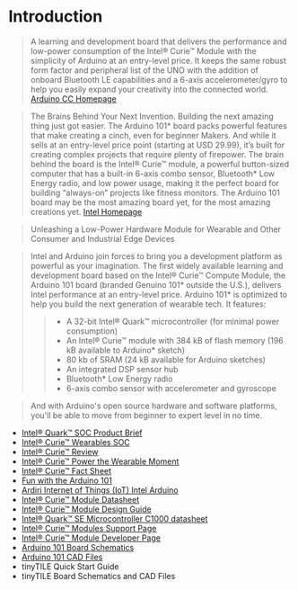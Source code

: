 # Introduction

> A learning and development board that delivers the performance and low-power consumption of the Intel® Curie™ Module with the simplicity of Arduino at an entry-level price. 
It keeps the same robust form factor and peripheral list of the UNO with the addition of onboard Bluetooth LE capabilities and a 6-axis accelerometer/gyro to help you easily expand your creativity into the connected world. [Arduino CC Homepage](https://www.arduino.cc/en/Main/ArduinoBoard101)

> The Brains Behind Your Next Invention. Building the next amazing thing just got easier. The Arduino 101* board packs powerful features that make creating a cinch, even for beginner Makers. And while it sells at an entry-level price point (starting at USD 29.99), it’s built for creating complex projects that require plenty of firepower. The brain behind the board is the Intel® Curie™ module, a powerful button-sized computer that has a built-in 6-axis combo sensor, Bluetooth* Low Energy radio, and low power usage, making it the perfect board for building “always-on” projects like fitness monitors. The Arduino 101 board may be the most amazing board yet, for the most amazing creations yet. [Intel Homepage](http://www.intel.com/content/www/us/en/do-it-yourself/arduino-101.html)

> Unleashing a Low-Power Hardware Module for Wearable and Other Consumer and Industrial Edge Devices

> Intel and Arduino join forces to bring you a development platform as powerful as your imagination. The first widely available learning and development board based on the Intel® Curie™ Compute Module, the Arduino 101 board (branded Genuino 101* outside the U.S.), delivers Intel performance at an entry-level price. Arduino 101* is optimized to help you build the next generation of wearable tech. It features:
> > - A 32-bit Intel® Quark™ microcontroller (for minimal power consumption)
> > - An Intel® Curie™ module with 384 kB of flash memory (196 kB available to Arduino* sketch)
> > - 80 kb of SRAM (24 kB available for Arduino sketches)
> > - An integrated DSP sensor hub
> > - Bluetooth* Low Energy radio
> > - 6-axis combo sensor with accelerometer and gyroscope

> And with Arduino's open source hardware and software platforms, you'll be able to move from beginner to expert level in no time.

- [Intel® Quark™ SOC Product Brief](http://www.intel.com/content/www/us/en/intelligent-systems/quark/quark-x1000-product-brief.html)
- [Intel® Curie™ Wearables SOC](http://www.intel.com/content/www/us/en/wearables/wearable-soc.html)
- [Intel® Curie™ Review](http://www.anandtech.com/show/8848/intel-announces-curie-tiny-module-for-wearables)
- [Intel® Curie™ Power the Wearable Moment](http://iq.intel.com/intel-curie-powers-the-wearables-movement/)
- [Intel® Curie™ Fact Sheet](http://www.intel.com/content/www/us/en/wearables/intel-curie-fact-sheet.html)
- [Fun with the Arduino 101](https://software.intel.com/en-us/articles/fun-with-the-arduino-101-genuino-101)
- [Ardiri Internet of Things (IoT) Intel Arduino](http://ardiri.com/blog/intel_and_arduino_team_up_to_bring_arduino_101)
- [Intel® Curie™ Module Datasheet](http://www.intel.com/content/www/us/en/support/boards-and-kits/000022330.html)
- [Intel® Curie™ Module Design Guide](http://www.intel.com/content/www/us/en/support/boards-and-kits/000022331.html)
- [Intel® Quark™ SE Microcontroller C1000 datasheet](http://www.intel.com/content/www/us/en/embedded/products/quark/mcu/se-soc/quark-c1000-datasheet.html)
- [Intel® Curie™ Modules Support Page](http://www.intel.com/content/www/us/en/support/boards-and-kits/intel-curie-modules.html)
- [Intel® Curie™ Module Developer Page](https://software.intel.com/en-us/iot/hardware/curie)
- [Arduino 101 Board Schematics](https://www.arduino.cc/en/uploads/Main/Arduino101-REV4Schematic.pdf)
- [Arduino 101 CAD Files](https://www.arduino.cc/en/uploads/Main/Arduino101RefDesign.zip)
- tinyTILE Quick Start Guide
- tinyTILE Board Schematics and CAD Files
